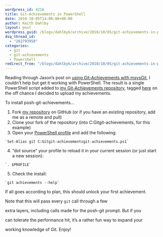 ```yaml
---
wordpress_id: 4216
title: Git-Achievements in PowerShell
date: 2010-10-05T14:00:00+00:00
author: Keith Dahlby
layout: post
wordpress_guid: /blogs/dahlbyk/archive/2010/10/05/git-achievements-in-powershell.aspx
dsq_thread_id:
  - "262793958"
categories:
  - git
  - git-achievements
  - Powershell
redirect_from: "/blogs/dahlbyk/archive/2010/10/05/git-achievements-in-powershell.aspx/"
---
```

Reading through Jason&#8217;s post on [using Git-Achievements with msysGit](../../blogs/jason_meridth/archive/2010/09/24/git-achievements-on-windows.aspx "Git-Achievements on Windows"), I couldn&#8217;t help but get it working with PowerShell. The result is a single PowerShell script added to [my Git-Achievements repository](https://github.com/dahlbyk/git-achievements "dahlbyk's git-achievements"), tagged [here](https://github.com/dahlbyk/git-achievements/tree/powershell "powershell on dahlbyk's git-achievements") on the off chance I decided to upload my achievements.

To install posh-git-achievements&#8230;

  1. Fork [my repository](https://github.com/dahlbyk/git-achievements "git-achievements on dahlbyk") on GitHub (or if you have an existing repository, add me as a remote and pull)
  2. Clone your fork of the repository (into C:Gitgit-achievements, for this example)
  3. Open your [PowerShell profile](http://technet.microsoft.com/en-us/library/ee692764.aspx) and add the following:
  
    `Set-Alias git C:Gitgit-achievementsgit-achievements.ps1`
  4. &#8220;dot source&#8221; your profile to reload it in your current session (or just start a new session):
  
    `. $PROFILE`
  5. Check the install:
  
    `git achievements --help`

If all goes according to plan, this should unlock your first achievement.

Note that this will pass every `git` call through a few
  
extra layers, including calls made for the posh-git prompt. But if you
  
can tolerate the performance hit, it&#8217;s a rather fun way to expand your
  
working knowledge of Git. Enjoy!